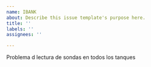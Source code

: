 ```yaml
---
name: IBANK
about: Describe this issue template's purpose here.
title: ''
labels: ''
assignees: ''

---
```


Problema d lectura de sondas en todos los tanques
